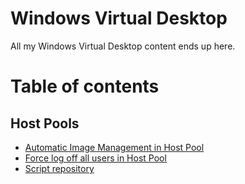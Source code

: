 # Windows Virtual Desktop

All my Windows Virtual Desktop content ends up here.

# Table of contents

## Host Pools

- [Automatic Image Management in Host Pool](hostpools/imagemanagement)
- [Force log off all users in Host Pool](hostpools/forcelog)
- [Script repository](scriptrepository)